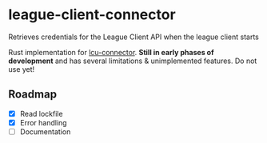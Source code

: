# league-client-connector

Retrieves credentials for the League Client API when the league client starts

Rust implementation for [lcu-connector](https://github.com/Pupix/lcu-connector). **Still in early
phases of development** and has several limitations & unimplemented features. Do not use yet!

## Roadmap

- [x] Read lockfile
- [x] Error handling
- [ ] Documentation

